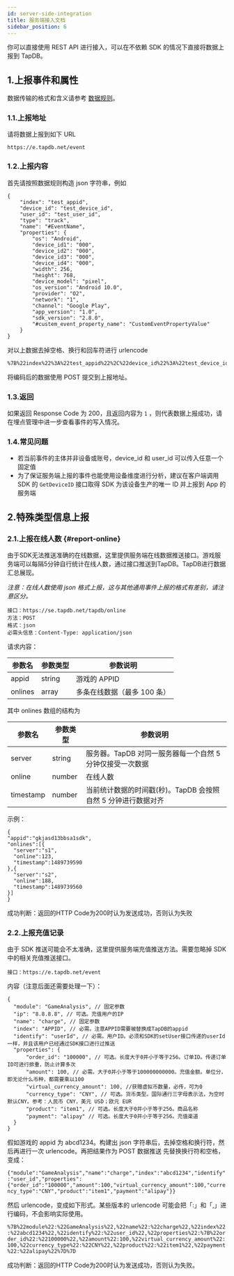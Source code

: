 ```yaml
---
id: server-side-integration
title: 服务端接入文档
sidebar_position: 6
---
```


你可以直接使用 REST API 进行接入，可以在不依赖 SDK 的情况下直接将数据上报到 TapDB。

## 1.上报事件和属性

数据传输的格式和含义请参考 [数据规则](/sdk/tapdb/sdk/数据规范#数据规则)。

### 1.1.上报地址

请将数据上报到如下 URL

`https://e.tapdb.net/event`

### 1.2.上报内容

首先请按照数据规则构造 json 字符串，例如

```
{
    "index": "test_appid",
    "device_id": "test_device_id",
    "user_id": "test_user_id",
    "type": "track",
    "name": "#EventName",
    "properties": {
        "os": "Android",             
        "device_id1": "000",             
        "device_id2": "000",             
        "device_id3": "000",          
        "device_id4": "000",     
        "width": 256,                    
        "height": 768,                   
        "device_model": "pixel",         
        "os_version": "Android 10.0",
        "provider": "O2",                
        "network": "1",                  
        "channel": "Google Play",        
        "app_version": "1.0",
        "sdk_version": "2.8.0",
        "#custem_event_property_name": "CustomEventPropertyValue"
    }
}
```

对以上数据去掉空格、换行和回车符进行 urlencode

```
%7B%22index%22%3A%22test_appid%22%2C%22device_id%22%3A%22test_device_id%22%2C%22user_id%22%3A%22test_user_id%22%2C%22type%22%3A%22track%22%2C%22name%22%3A%22%23EventName%22%2C%22properties%22%3A%7B%22os%22%3A%22Android%22%2C%22device_id1%22%3A%22000%22%2C%22device_id2%22%3A%22000%22%2C%22device_id3%22%3A%22000%22%2C%22device_id4%22%3A%22000%22%2C%22width%22%3A256%2C%22height%22%3A768%2C%22device_model%22%3A%22pixel%22%2C%22os_version%22%3A%22Android10.0%22%2C%22provider%22%3A%22O2%22%2C%22network%22%3A%221%22%2C%22channel%22%3A%22GooglePlay%22%2C%22app_version%22%3A%221.0%22%2C%22sdk_version%22%3A%222.8.0%22%2C%22%23custem_event_property_name%22%3A%22CustomEventPropertyValue%22%7D%7D
```

将编码后的数据使用 POST 提交到上报地址。

### 1.3.返回

如果返回 Response Code 为 200，且返回内容为 `1` ，则代表数据上报成功，请在埋点管理中进一步查看事件的写入情况。

### 1.4.常见问题

- 若当前事件的主体并非设备或账号，device_id 和 user_id 可以传入任意一个固定值
- 为了保证服务端上报的事件也能使用设备维度进行分析，建议在客户端调用 SDK 的 `GetDeviceID` 接口取得 SDK 为该设备生产的唯一 ID 并上报到 App 的服务端

## 2.特殊类型信息上报

### 2.1.上报在线人数 {#report-online}

由于SDK无法推送准确的在线数据，这里提供服务端在线数据推送接口。游戏服务端可以每隔5分钟自行统计在线人数，通过接口推送到TapDB。TapDB进行数据汇总展现。

*注意：在线人数使用 json 格式上报，这与其他通用事件上报的格式有差别，请注意区分。*

```
接口：https://se.tapdb.net/tapdb/online
方法：POST
格式：json
必需头信息：Content-Type: application/json
```

请求内容：

| 参数名     | 参数类型   | 参数说明             |
| ------- | ------ | ---------------- |
| appid   | string | 游戏的 APPID        |
| onlines | array  | 多条在线数据（最多 100 条） |

其中 onlines 数组的结构为

| 参数名       | 参数类型   | 参数说明                                 |
| --------- | ------ | ------------------------------------ |
| server    | string | 服务器。TapDB 对同一服务器每一个自然 5 分钟仅接受一次数据    |
| online    | number | 在线人数                                 |
| timestamp | number | 当前统计数据的时间戳(秒)。TapDB 会按照自然 5 分钟进行数据对齐 |

示例：

```
{
"appid":"gkjasd13bbsa1sdk",
"onlines":[{
  "server":"s1",
  "online":123,
  "timestamp":1489739590
},{
  "server":"s2",
  "online":188,
  "timestamp":1489739560
}]
}
```

成功判断：返回的HTTP Code为200时认为发送成功，否则认为失败

### 2.2.上报充值记录

由于 SDK 推送可能会不太准确，这里提供服务端充值推送方法。需要忽略掉 SDK 中的相关充值推送接口。

```
接口：https://e.tapdb.net/event
```

内容（注意后面还需要处理一下）：

```
{
  "module": "GameAnalysis", // 固定参数
  "ip": "8.8.8.8", // 可选。充值用户的IP
  "name": "charge", // 固定参数
  "index": "APPID", // 必需。注意APPID需要被替换成TapDB的appid
  "identify": "userId", // 必需。用户ID。必须和SDK的setUser接口传递的userId一样，并且该用户已经通过SDK接口进行过推送
  "properties": {
      "order_id": "100000", // 可选。长度大于0并小于等于256。订单ID。传递订单ID可进行排重，防止计算多次
      "amount": 100, // 必需。大于0并小于等于100000000000。充值金额。单位分，即无论什么币种，都需要乘以100
      "virtual_currency_amount": 100, //获赠虚拟币数量，必传，可为0
      "currency_type": "CNY", // 可选。货币类型。国际通行三字母表示法，为空时默认CNY。参考：人民币 CNY，美元 USD；欧元 EUR
      "product": "item1", // 可选。长度大于0并小于等于256。商品名称
      "payment": "alipay" // 可选。长度大于0并小于等于256。充值渠道
  }
}
```

假如游戏的 appid 为 abcd1234。构建出 json 字符串后，去掉空格和换行符，然后再进行一次 urlencode。再把结果作为 POST 数据推送
先替换换行符和空格，变成：

`{"module":"GameAnalysis","name":"charge","index":"abcd1234","identify":"user_id","properties":{"order_id":"100000","amount":100,"virtual_currency_amount":100,"currency_type":"CNY","product":"item1","payment":"alipay"}}`

然后 urlencode，变成如下形式。某些版本的 urlencode 可能会把「:」和「,」进行编码，不会影响实际使用。

`%7B%22module%22:%22GameAnalysis%22,%22name%22:%22charge%22,%22index%22:%22abcd1234%22,%22identify%22:%22user_id%22,%22properties%22:%7B%22order_id%22:%22100000%22,%22amount%22:100,%22virtual_currency_amount%22:100,%22currency_type%22:%22CNY%22,%22product%22:%22item1%22,%22payment%22:%22alipay%22%7D%7D`

成功判断：返回的HTTP Code为200时认为发送成功，否则认为失败。
